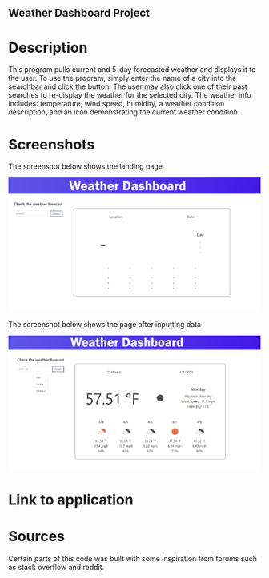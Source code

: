 ## Weather Dashboard Project

# Description

This program pulls current and 5-day forecasted weather and displays it to the user. To use the program, simply enter the name of a city into the searchbar and click the button. The user may also click one of their past searches to re-display the weather for the selected city. The weather info includes: temperature, wind speed, humidity, a weather condition description, and an icon demonstrating the current weather condition.

# Screenshots

The screenshot below shows the landing page

![Landing page](./images/PROJECT6_LANDINGPAGE.png)

The screenshot below shows the page after inputting data

![Page with info](./images/PROJECT6_INPUTEDPAGE.png)

# Link to application



# Sources

Certain parts of this code was built with some inspiration from forums such as stack overflow and reddit.